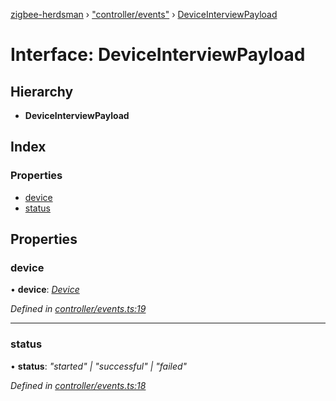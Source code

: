 [zigbee-herdsman](../README.md) › ["controller/events"](../modules/_controller_events_.md) › [DeviceInterviewPayload](_controller_events_.deviceinterviewpayload.md)

# Interface: DeviceInterviewPayload

## Hierarchy

* **DeviceInterviewPayload**

## Index

### Properties

* [device](_controller_events_.deviceinterviewpayload.md#device)
* [status](_controller_events_.deviceinterviewpayload.md#status)

## Properties

###  device

• **device**: *[Device](../classes/_controller_model_device_.device.md)*

*Defined in [controller/events.ts:19](https://github.com/Koenkk/zigbee-herdsman/blob/master/src/controller/events.ts#L19)*

___

###  status

• **status**: *"started" | "successful" | "failed"*

*Defined in [controller/events.ts:18](https://github.com/Koenkk/zigbee-herdsman/blob/master/src/controller/events.ts#L18)*
